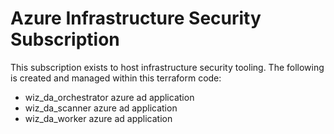 # Azure Infrastructure Security Subscription

This subscription exists to host infrastructure security tooling. The following is created and managed within this terraform code:

* wiz_da_orchestrator azure ad application
* wiz_da_scanner azure ad application
* wiz_da_worker azure ad application